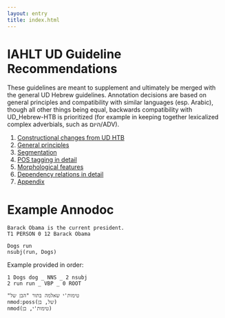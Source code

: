 ```yaml
---
layout: entry
title: index.html
---
```


# IAHLT UD Guideline Recommendations
These guidelines are meant to supplement and ultimately be merged with the general UD Hebrew guidelines. Annotation decisions are based on general principles and compatibility with similar languages (esp. Arabic), though all other things being equal, backwards compatibility with UD_Hebrew-HTB is prioritized (for example in keeping together lexicalized complex adverbials, such as היום/ADV).

1. [Constructional changes from UD HTB](Constructional%20changes%20from%20UD%20HTB.html)
2. [General principles](https://github.com/IAHLT/heb-ud-gudielines/blob/gh-pages/General%20principles.html)
3. [Segmentation](Segmentation.html) 
4. [POS tagging in detail](Pos%20tagging%20in%20detail.html)
5. [Morphological features](Morphological%20features.html)
6. [Dependency relations in detail](Dependnecy%20relations%20in%20detail.html)
7. [Appendix](Appendix.html)

# Example Annodoc

~~~ ann
Barack Obama is the current president.
T1 PERSON 0 12 Barack Obama
~~~

~~~ sdparse
Dogs run
nsubj(run, Dogs)
~~~

Example provided in order:

~~~ conllx
1 Dogs dog _ NNS _ 2 nsubj
2 run run _ VBP _ 0 ROOT
~~~

~~~ sdparse
"טימות'י שאלמה בתור "הבן של
nmod:poss(של, בן)
nmod(טימות'י, בן)
~~~ 

